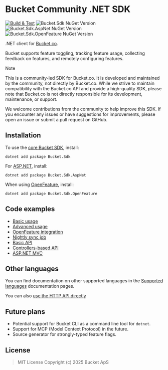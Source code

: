 # Bucket Community .NET SDK

[![Build & Test](https://github.com/bucketco/bucket-dotnet-sdk/actions/workflows/ci.yml/badge.svg)](https://github.com/bucketco/bucket-dotnet-sdk/actions/workflows/ci.yml) ![Bucket.Sdk NuGet Version](https://img.shields.io/nuget/v/Bucket.Sdk?label=Bucket.Sdk) ![Bucket.Sdk.AspNet NuGet Version](https://img.shields.io/nuget/v/Bucket.Sdk.AspNet?label=Bucket.Sdk.AspNet) ![Bucket.Sdk.OpenFeature NuGet Version](https://img.shields.io/nuget/v/Bucket.Sdk.OpenFeature?label=Bucket.Sdk.OpenFeature)

.NET client for [Bucket.co](https://bucket.co).

Bucket supports feature toggling, tracking feature usage, collecting feedback on features, and remotely
configuring features.

> [!Note]
> This is a community-led SDK for Bucket.co. It is developed and maintained by the community, not directly
> by Bucket.co. While we strive to maintain compatibility with the Bucket.co API and provide a high-quality
> SDK, please note that Bucket.co is not directly responsible for its development, maintenance, or support.

We welcome contributions from the community to help improve this SDK. If you encounter any issues or have
suggestions for improvements, please open an issue or submit a pull request on GitHub.

## Installation

To use the [core Bucket SDK](src/Bucket.Sdk/README.md), install:

```shell
dotnet add package Bucket.Sdk
```

For [ASP.NET](src/Bucket.Sdk.AspNet/README.md), install:

```shell
dotnet add package Bucket.Sdk.AspNet
```

When using [OpenFeature](src/Bucket.Sdk.OpenFeature/README.md), install:

```shell
dotnet add package Bucket.Sdk.OpenFeature
```

## Code examples

- [Basic usage](examples/Bucket.Example.Basic/README.md)
- [Advanced usage](examples/Bucket.Example.Advanced/README.md)
- [OpenFeature integration](examples/Bucket.Example.OpenFeature/README.md)
- [Nightly sync job](examples/Bucket.Example.SyncJob/README.md)
- [Basic API](examples/Bucket.Example.AspNet.Api/README.md)
- [Controllers-based API](examples/Bucket.Example.AspNet.Controllers/README.md)
- [ASP.NET MVC](examples/Bucket.Example.AspNet.Mvc/README.md)

## Other languages

You can find documentation on other supported languages in the [Supported languages](https://docs.bucket.co/quickstart/supported-languages) documentation pages.

You can also [use the HTTP API directly](https://docs.bucket.co/api/http-api)

## Future plans

- Potential support for Bucket CLI as a command line tool for `dotnet`.
- Support for MCP (Model Context Protocol) in the future.
- Source generator for strongly-typed feature flags.

## License

> MIT License Copyright (c) 2025 Bucket ApS
